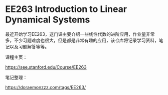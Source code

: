 # EE263 Introduction to Linear Dynamical Systems

最近开始学习EE263，这门课主要介绍一些线性代数的进阶应用，作业量非常多，不少习题难度也很大，但是都是非常有趣的应用，该仓库将记录学习资料，笔记以及习题解答等等。



课程主页：

https://see.stanford.edu/Course/EE263

笔记整理：

https://doraemonzzz.com/tags/EE263/

